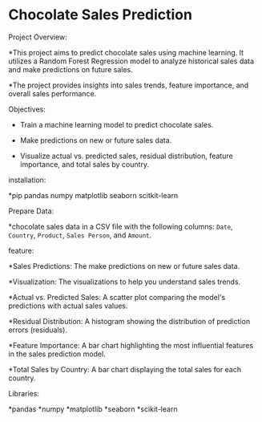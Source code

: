 # Chocolate Sales Prediction

Project Overview:

  *This project aims to predict chocolate sales using machine learning. It utilizes a Random Forest Regression model to analyze historical sales data and make predictions on future sales. 
  
  *The project provides insights into sales trends, feature importance, and overall sales performance.

Objectives:

 * Train a machine learning model to predict chocolate sales.
   
 * Make predictions on new or future sales data.
   
 * Visualize actual vs. predicted sales, residual distribution, feature importance, and total sales by country.

installation:

  *pip pandas numpy matplotlib seaborn scitkit-learn
  
Prepare Data:

  *chocolate sales data in a CSV file with the following columns: `Date`, `Country`, `Product`, `Sales Person`, and `Amount`.

feature:

   *Sales Predictions: The make predictions on new or future sales data.
   
   *Visualization: The visualizations to help you understand sales trends.
   
   *Actual vs. Predicted Sales: A scatter plot comparing the model's predictions with actual sales values.
   
   *Residual Distribution: A histogram showing the distribution of prediction errors (residuals).
   
   *Feature Importance: A bar chart highlighting the most influential features in the sales prediction model.
   
   *Total Sales by Country: A bar chart displaying the total sales for each country.


Libraries:


 *pandas
 *numpy
 *matplotlib
 *seaborn
 *scikit-learn
 

